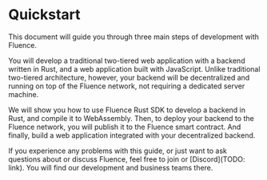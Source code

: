 # Quickstart

This document will guide you through three main steps of development with Fluence.

You will develop a traditional two-tiered web application with a backend written in Rust, and a web application built with JavaScript. Unlike traditional two-tiered architecture, however, your backend will be decentralized and running on top of the Fluence network, not requiring a dedicated server machine.

We will show you how to use Fluence Rust SDK to develop a backend in Rust, and compile it to WebAssembly. Then, to deploy your backend to the Fluence network, you will publish it to the Fluence smart contract. And finally, build a web application integrated with your decentralized backend.

If you experience any problems with this guide, or just want to ask questions about or discuss Fluence, feel free to join or [Discord](TODO: link). You will find our development and business teams there.
